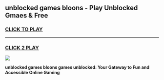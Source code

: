 
## unblocked games bloons - Play Unblocked Gmaes & Free
<h3>
<a href="https://premium.freeplayer.one?title=unblocked_games_bloons&ref=20F">CLICK TO PLAY</a></h3>
<hr>

<h3>
<a href="https://premium.freeplayer.one?title=unblocked_games_bloons&ref=20F">CLICK 2 PLAY</a>
  
</h3>

<a href="https://premium.freeplayer.one?title=unblocked_games_bloons&ref=20F/"><img src="https://clearcache.store/games.png"></a>


**unblocked games bloons games unblocked: Your Gateway to Fun and Accessible Online Gaming**

